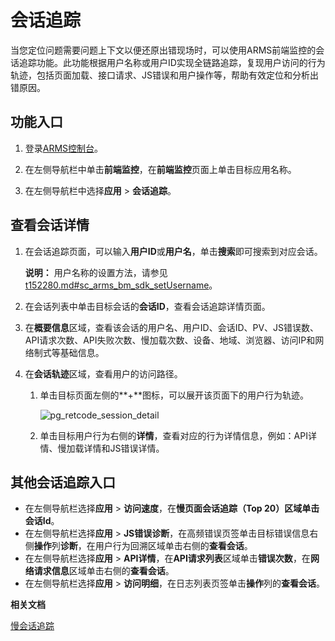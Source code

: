 # 会话追踪

当您定位问题需要问题上下文以便还原出错现场时，可以使用ARMS前端监控的会话追踪功能。此功能根据用户名称或用户ID实现全链路追踪，复现用户访问的行为轨迹，包括页面加载、接口请求、JS错误和用户操作等，帮助有效定位和分析出错原因。

## 功能入口

1.  登录[ARMS控制台](https://arms-ap-southeast-1.console.aliyun.com/#/home)。

2.  在左侧导航栏中单击**前端监控**，在**前端监控**页面上单击目标应用名称。

3.  在左侧导航栏中选择**应用** \> **会话追踪**。


## 查看会话详情

1.  在会话追踪页面，可以输入**用户ID**或**用户名**，单击**搜索**即可搜索到对应会话。

    **说明：** 用户名称的设置方法，请参见[t152280.md\#sc\_arms\_bm\_sdk\_setUsername](/intl.zh-CN/前端监控/SDK参考.md)。

2.  在会话列表中单击目标会话的**会话ID**，查看会话追踪详情页面。

3.  在**概要信息**区域，查看该会话的用户名、用户ID、会话ID、PV、JS错误数、API请求次数、API失败次数、慢加载次数、设备、地域、浏览器、访问IP和网络制式等基础信息。

4.  在**会话轨迹**区域，查看用户的访问路径。

    1.  单击目标页面左侧的**+**图标，可以展开该页面下的用户行为轨迹。

        ![pg_retcode_session_detail](https://static-aliyun-doc.oss-accelerate.aliyuncs.com/assets/img/zh-CN/0479786061/p86747.png)

    2.  单击目标用户行为右侧的**详情**，查看对应的行为详情信息，例如：API详情、慢加载详情和JS错误详情。


## 其他会话追踪入口

-   在左侧导航栏选择**应用** \> **访问速度**，在**慢页面会话追踪（Top 20）**区域单击**会话Id**。
-   在左侧导航栏选择**应用** \> **JS错误诊断**，在高频错误页签单击目标错误信息右侧**操作**列**诊断**，在用户行为回溯区域单击右侧的**查看会话**。
-   在左侧导航栏选择**应用** \> **API详情**，在**API请求列表**区域单击**错误次数**，在**网络请求信息**区域单击右侧的**查看会话**。
-   在左侧导航栏选择**应用** \> **访问明细**，在日志列表页签单击**操作**列的**查看会话**。

**相关文档**  


[慢会话追踪](/intl.zh-CN/前端监控/使用教程/慢会话追踪.md)

